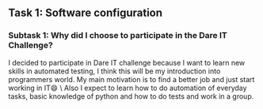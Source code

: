 <h2>Task 1: Software configuration</h2>
<h3>Subtask 1: Why did I choose to participate in the Dare IT Challenge?</h2>
I decided to participate in Dare IT challenge because  I want to learn new skills in automated testing, I think this will be my introduction into programmers world. My main motivation is to find a better job and just start working in IT😄 \
Also I expect to learn how to do automation of everyday tasks, basic knowledge of python and how to do tests and work in a group.
